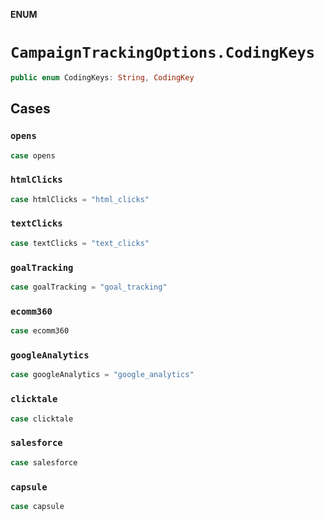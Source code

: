 **ENUM**

# `CampaignTrackingOptions.CodingKeys`

```swift
public enum CodingKeys: String, CodingKey
```

## Cases
### `opens`

```swift
case opens
```

### `htmlClicks`

```swift
case htmlClicks = "html_clicks"
```

### `textClicks`

```swift
case textClicks = "text_clicks"
```

### `goalTracking`

```swift
case goalTracking = "goal_tracking"
```

### `ecomm360`

```swift
case ecomm360
```

### `googleAnalytics`

```swift
case googleAnalytics = "google_analytics"
```

### `clicktale`

```swift
case clicktale
```

### `salesforce`

```swift
case salesforce
```

### `capsule`

```swift
case capsule
```
